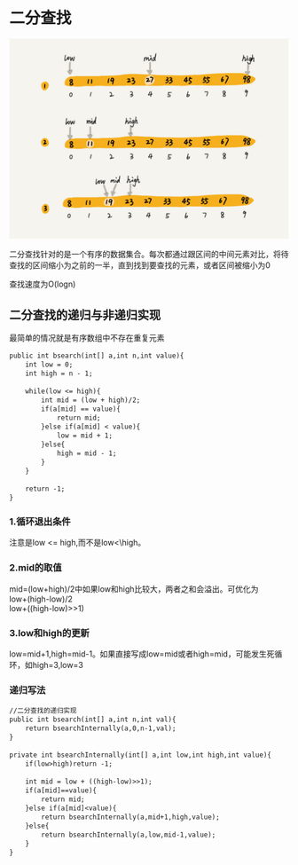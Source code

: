 # 二分查找
![](img/二分查找.jpg)  

二分查找针对的是一个有序的数据集合。每次都通过跟区间的中间元素对比，将待查找的区间缩小为之前的一半，直到找到要查找的元素，或者区间被缩小为0  

查找速度为O(logn)  

## 二分查找的递归与非递归实现
最简单的情况就是有序数组中不存在重复元素  
```
public int bsearch(int[] a,int n,int value){
    int low = 0;
    int high = n - 1;

    while(low <= high){
        int mid = (low + high)/2;
        if(a[mid] == value){
            return mid;
        }else if(a[mid] < value){
            low = mid + 1;
        }else{
            high = mid - 1;
        }
    }

    return -1;
}
```
### 1.循环退出条件
注意是low <= high,而不是low<\high。
### 2.mid的取值
mid=(low+high)/2中如果low和high比较大，两者之和会溢出。可优化为  
low+(high-low)/2  
low+((high-low)>>1)
### 3.low和high的更新
low=mid+1,high=mid-1。如果直接写成low=mid或者high=mid，可能发生死循环，如high=3,low=3

### 递归写法
```
//二分查找的递归实现
public int bsearch(int[] a,int n,int val){
    return bsearchInternally(a,0,n-1,val);
}

private int bsearchInternally(int[] a,int low,int high,int value){
    if(low>high)return -1;

    int mid = low + ((high-low)>>1);
    if(a[mid]==value){
        return mid;
    }else if(a[mid]<value){
        return bsearchInternally(a,mid+1,high,value);
    }else{
        return bsearchInternally(a,low,mid-1,value);
    }
}
```